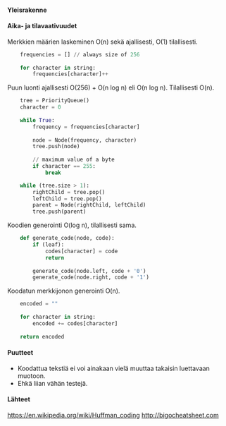 #### Yleisrakenne


#### Aika- ja tilavaativuudet

Merkkien määrien laskeminen O(n) sekä ajallisesti, O(1) tilallisesti.

```python
    frequencies = [] // always size of 256
    
    for character in string:
        frequencies[character]++
```

Puun luonti ajallisesti O(256) + O(n log n) eli O(n log n). Tilallisesti O(n).

```python
    tree = PriorityQueue()
    character = 0
    
    while True:
        frequency = frequencies[character]
        
        node = Node(frequency, character)
        tree.push(node)
        
        // maximum value of a byte
        if character == 255:
            break
```

```python
    while (tree.size > 1):
        rightChild = tree.pop()
        leftChild = tree.pop()
        parent = Node(rightChild, leftChild)
        tree.push(parent)
```

Koodien generointi O(log n), tilallisesti sama.

```python
    def generate_code(node, code):
        if (leaf):
            codes[character] = code
            return
            
        generate_code(node.left, code + '0')
        generate_code(node.right, code + '1')
```

Koodatun merkkijonon generointi O(n).

```python
    encoded = ""
    
    for character in string:
        encoded += codes[character]
        
    return encoded
```

#### Puutteet

- Koodattua tekstiä ei voi ainakaan vielä muuttaa takaisin luettavaan muotoon.
- Ehkä liian vähän testejä.

#### Lähteet

https://en.wikipedia.org/wiki/Huffman_coding
http://bigocheatsheet.com
